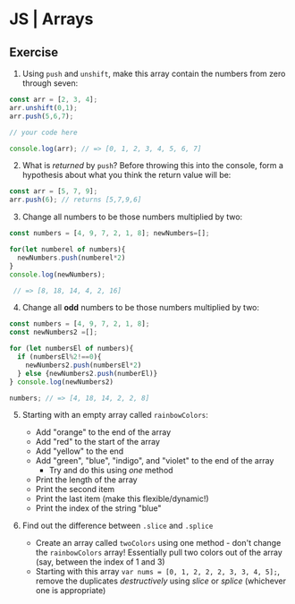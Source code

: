 # JS | Arrays

## Exercise

1. Using `push` and `unshift`, make this array contain the numbers from zero through seven:

```js
const arr = [2, 3, 4];
arr.unshift(0,1);
arr.push(5,6,7);

// your code here

console.log(arr); // => [0, 1, 2, 3, 4, 5, 6, 7]
```

2. What is _returned_ by `push`? Before throwing this into the console, form a hypothesis about what you think the return value will be:

```js
const arr = [5, 7, 9];
arr.push(6); // returns [5,7,9,6]
```

3. Change all numbers to be those numbers multiplied by two:

```js
const numbers = [4, 9, 7, 2, 1, 8]; newNumbers=[];

for(let numberel of numbers){
  newNumbers.push(numberel*2)
}
console.log(newNumbers);

 // => [8, 18, 14, 4, 2, 16]
```

4. Change all **odd** numbers to be those numbers multiplied by two:

```js
const numbers = [4, 9, 7, 2, 1, 8];
const newNumbers2 =[];

for (let numbersEl of numbers){
  if (numbersEl%2!==0){
    newNumbers2.push(numbersEl*2)
  } else {newNumbers2.push(numberEl)}
} console.log(newNumbers2)

numbers; // => [4, 18, 14, 2, 2, 8]
```

5.  Starting with an empty array called `rainbowColors`:

    - Add "orange" to the end of the array
    - Add "red" to the start of the array
    - Add "yellow" to the end
    - Add "green", "blue", "indigo", and "violet" to the end of the array
      - Try and do this using _one_ method
    - Print the length of the array
    - Print the second item
    - Print the last item (make this flexible/dynamic!)
    - Print the index of the string "blue"

6.  Find out the difference between `.slice` and `.splice`

    - Create an array called `twoColors` using one method - don't change the `rainbowColors` array! Essentially pull two colors out of the array (say, between the index of 1 and 3)
    - Starting with this array `var nums = [0, 1, 2, 2, 2, 3, 3, 4, 5];`, remove the duplicates _destructively_ using _slice_ or _splice_ (whichever one is appropriate)
